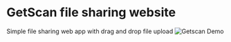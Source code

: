 # GetScan file sharing website
Simple file sharing web app with drag and drop file upload
![Getscan Demo](https://github.com/user-attachments/assets/1bb8e424-a3cc-4dc7-96ad-8b22b4fb2bb8)

